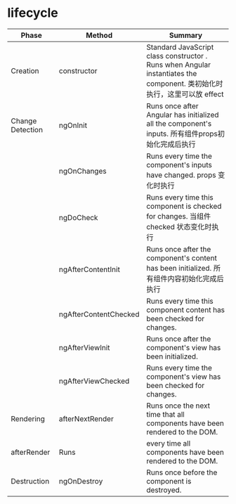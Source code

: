 # lifecycle

| Phase            | Method                | Summary                                                                                                                 |
| ---------------- | --------------------- | ----------------------------------------------------------------------------------------------------------------------- |
| Creation         | constructor           | Standard JavaScript class constructor . Runs when Angular instantiates the component. 类初始化时执行，这里可以放 effect |
| Change Detection | ngOnInit              | Runs once after Angular has initialized all the component's inputs. 所有组件props初始化完成后执行                       |
|                  | ngOnChanges           | Runs every time the component's inputs have changed. props 变化时执行                                                   |
|                  | ngDoCheck             | Runs every time this component is checked for changes. 当组件 checked 状态变化时执行                                    |
|                  | ngAfterContentInit    | Runs once after the component's content has been initialized. 所有组件内容初始化完成后执行                              |
|                  | ngAfterContentChecked | Runs every time this component content has been checked for changes.                                                    |
|                  | ngAfterViewInit       | Runs once after the component's view has been initialized.                                                              |
|                  | ngAfterViewChecked    | Runs every time the component's view has been checked for changes.                                                      |
| Rendering        | afterNextRender       | Runs once the next time that all components have been rendered to the DOM.                                              |
| afterRender      | Runs                  | every time all components have been rendered to the DOM.                                                                |
| Destruction      | ngOnDestroy           | Runs once before the component is destroyed.                                                                            |
